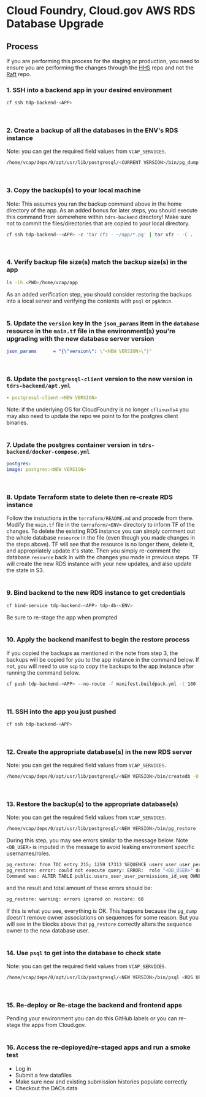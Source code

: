 # Cloud Foundry, Cloud.gov AWS RDS Database Upgrade

## Process

If you are performing this process for the staging or production, you need to ensure you are performing the changes through the [HHS](https://github.com/HHS/TANF-app) repo and not the [Raft](https://github.com/raft-tech/TANF-app) repo.
<br/>

### 1. SSH into a backend app in your desired environment
```bash
cf ssh tdp-backend-<APP>
```
<br/>

### 2. Create a backup of all the databases in the ENV's RDS instance
Note: you can get the required field values from `VCAP_SERVICES`.
```bash
/home/vcap/deps/0/apt/usr/lib/postgresql/<CURRENT VERSION>/bin/pg_dump -h <HOST> -p <PORT> -d <DB_NAME> -U <DB_USER> -F c --no-acl --no-owner -f <FILE_NAME>.pg
```
<br/>

### 3. Copy the backup(s) to your local machine
Note: This assumes you ran the backup command above in the home directory of the app. As an added bonus for later steps, you should execute this command from somewhere within `tdrs-backend` directory! Make sure not to commit the files/directories that are copied to your local directory.
```bash
cf ssh tdp-backend--<APP> -c 'tar cfz - ~/app/*.pg' | tar xfz - -C .
```
<br/>

### 4. Verify backup file size(s) match the backup size(s) in the app
```bash
ls -lh <PWD>/home/vcap/app
```
As an added verification step, you should consider restoring the backups into a local server and verifying the contents with `psql` or `pgAdmin`.
<br/><br/>

### 5. Update the `version` key in the `json_params` item in the `database` resource in the `main.tf` file in the environment(s) you're upgrading with the new database server version
```yaml
json_params      = "{\"version\": \"<NEW VERSION>\"}"
```
<br/>

### 6. Update the `postgresql-client` version to the new version in `tdrs-backend/apt.yml`
```yaml
- postgresql-client-<NEW VERSION>
```
Note: if the underlying OS for CloudFoundry is no longer `cflinuxfs4` you may also need to update the repo we point to for the postgres client binaries.
<br/><br/>

### 7. Update the postgres container version in `tdrs-backend/docker-compose.yml`
```yaml
postgres:
image: postgres:<NEW VERSION>
```
<br/>

### 8. Update Terraform state to delete then re-create RDS instance
Follow the instuctions in the `terraform/README.md` and procede from there. Modify the `main.tf` file in the `terraform/<ENV>` directory to inform TF of the changes. To delete the existing RDS instance you can simply comment out the whole database `resource` in the file (even though you made changes in the steps above). TF will see that the resource is no longer there, delete it, and appropriately update it's state. Then you simply re-comment the database `resource` back in with the changes you made in previous steps. TF will create the new RDS instance with your new updates, and also update the state in S3.
<br/><br/>

### 9. Bind backend to the new RDS instance to get credentials
```bash
cf bind-service tdp-backend-<APP> tdp-db-<ENV>
```
Be sure to re-stage the app when prompted
<br/><br/>

### 10. Apply the backend manifest to begin the restore process
If you copied the backups as mentioned in the note from step 3, the backups will be copied for you to the app instance in the command below. If not, you will need to use `scp` to copy the backups to the app instance after running the command below.
```bash
cf push tdp-backend-<APP> --no-route -f manifest.buildpack.yml -t 180 --strategy rolling
```
<br/>

### 11. SSH into the app you just pushed
```bash
cf ssh tdp-backend-<APP>
```
<br/>

### 12. Create the appropriate database(s) in the new RDS server
Note: you can get the required field values from `VCAP_SERVICES`.
```bash
/home/vcap/deps/0/apt/usr/lib/postgresql/<NEW VERSION>/bin/createdb -U <DB_USER> -h <HOST> <DB_NAME>
```
<br/>

### 13. Restore the backup(s) to the appropriate database(s)
Note: you can get the required field values from `VCAP_SERVICES`.
```bash
/home/vcap/deps/0/apt/usr/lib/postgresql/<NEW VERSION>/bin/pg_restore -p <PORT> -h <HOST> -U <DB_USER> -d <DB_NAME> <FILE_NAME>.pg
```
During this step, you may see errors similar to the message below. Note `<DB_USER>` is imputed in the message to avoid leaking environment specific usernames/roles.
```bash
pg_restore: from TOC entry 215; 1259 17313 SEQUENCE users_user_user_permissions_id_seq <DB_USER>
pg_restore: error: could not execute query: ERROR:  role "<DB_USER>" does not exist
Command was: ALTER TABLE public.users_user_user_permissions_id_seq OWNER TO <DB_USER>;
```
and the result and total amount of these errors should be:
```bash
pg_restore: warning: errors ignored on restore: 68
```
If this is what you see, everything is OK. This happens because the `pg_dump` doesn't remove owner associations on sequences for some reason. But you will see in the blocks above that `pg_restore` correctly alters the sequence owner to the new database user.
<br/><br/>

### 14. Use `psql` to get into the database to check state
Note: you can get the required field values from `VCAP_SERVICES`.
```bash
/home/vcap/deps/0/apt/usr/lib/postgresql/<NEW VERSION>/bin/psql <RDS URI>
```
<br/>

### 15. Re-deploy or Re-stage the backend and frontend apps
Pending your environment you can do this GitHub labels or you can re-stage the apps from Cloud.gov.
<br/><br/>

### 16. Access the re-deployed/re-staged apps and run a smoke test
- Log in
- Submit a few datafiles
- Make sure new and existing submission histories populate correctly
- Checkout the DACs data
<br/>
